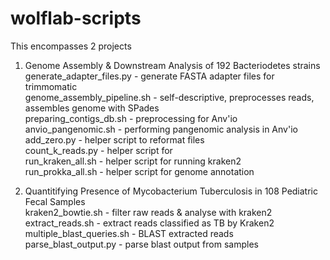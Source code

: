 # wolflab-scripts

This encompasses 2 projects 
1. Genome Assembly & Downstream Analysis of 192 Bacteriodetes strains  
generate_adapter_files.py - generate FASTA adapter files for trimmomatic  
genome_assembly_pipeline.sh - self-descriptive, preprocesses reads, assembles genome with SPades  
preparing_contigs_db.sh - preprocessing for Anv'io  
anvio_pangenomic.sh - performing pangenomic analysis in Anv'io  
add_zero.py - helper script to reformat files  
count_k_reads.py - helper script for  
run_kraken_all.sh - helper script for running kraken2  
run_prokka_all.sh - helper script for genome annotation  


2. Quantitifying Presence of Mycobacterium Tuberculosis in 108 Pediatric Fecal Samples  
kraken2_bowtie.sh - filter raw reads & analyse with kraken2  
extract_reads.sh - extract reads classified as TB by Kraken2  
multiple_blast_queries.sh - BLAST extracted reads  
parse_blast_output.py - parse blast output from samples   
